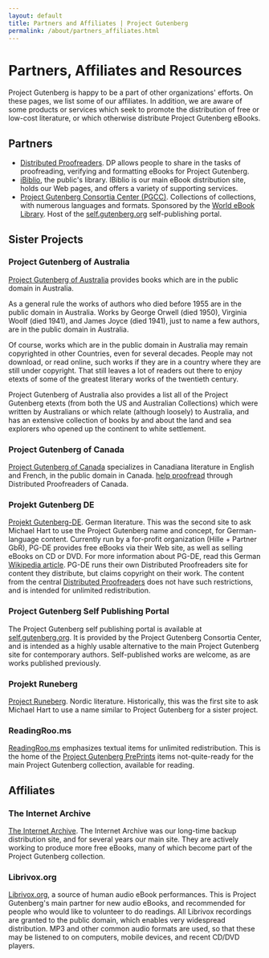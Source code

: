 ```yaml
---
layout: default
title: Partners and Affiliates | Project Gutenberg
permalink: /about/partners_affiliates.html
---
```


Partners, Affiliates and Resources
==================================

Project Gutenberg is happy to be a part of other organizations' efforts. On these pages, we list some of our affiliates. In addition, we are aware of some products or services which seek to promote the distribution of free or low-cost literature, or which otherwise distribute Project Gutenberg eBooks.

## Partners
- [Distributed Proofreaders](http://www.pgdp.net). DP allows people to share in the tasks of proofreading, verifying and formatting eBooks for Project Gutenberg.
- [iBiblio](http://www.ibiblio.org/index.html), the public's library. IBiblio is our main eBook distribution site, holds our Web pages, and offers a variety of supporting services.
- [Project Gutenberg Consortia Center (PGCC)](http://www.gutenberg.cc). Collections of collections, with numerous languages and formats. Sponsored by the [World eBook Library](http://www.worldlibrary.net). Host of the [self.gutenberg.org](http://self.gutenberg.org) self-publishing portal.

## Sister Projects

### Project Gutenberg of Australia
[Project Gutenberg of Australia](http://gutenberg.net.au) provides books which are in the public domain in Australia.

As a general rule the works of authors who died before 1955 are in the public domain in Australia.  Works by George Orwell (died 1950), Virginia Woolf (died 1941), and James Joyce (died 1941), just to name a few authors, are in the public domain in Australia.

Of course, works which are in the public domain in Australia may remain copyrighted in other Countries, even for several decades. People may not download, or read online, such works if they are in a country where they are still under copyright. That still leaves a lot of readers out there to enjoy etexts of some of the greatest literary works of the twentieth century.

Project Gutenberg of Australia also provides a list all of the Project Gutenberg etexts (from both the US and Australian Collections) which were written by Australians or which relate (although loosely) to Australia, and has an extensive    collection of books by and about the land and sea explorers who opened up the continent to white settlement.

### Project Gutenberg of Canada
[Project Gutenberg of Canada](http://www.gutenberg.ca) specializes in Canadiana literature in English and French, in the public domain in Canada. [help proofread](http://www.pgdpcanada.net/) through Distributed Proofreaders of Canada.

### Projekt Gutenberg DE
[Projekt Gutenberg-DE](http://www.projekt-gutenberg.org/). German literature. This was the second site to ask Michael Hart to use the Project Gutenberg name and concept, for German-language content. Currently run by a for-profit organization (Hille + Partner GbR), PG-DE provides free eBooks via their Web site, as well as selling eBooks on CD or DVD. For more information about PG-DE, read this German [Wikipedia article](http://de.wikipedia.org/wiki/Projekt_Gutenberg-DE). PG-DE runs their own Distributed Proofreaders site for content they distribute, but claims copyright on their work. The content from the central [Distributed Proofreaders](http://www.pgdp.net) does not have such restrictions, and is intended for unlimited redistribution.

### Project Gutenberg Self Publishing Portal
The Project Gutenberg self publishing portal is available at [self.gutenberg.org](http://self.gutenberg.org). It is provided by the Project Gutenberg Consortia Center, and is intended as a highly usable alternative to the main Project Gutenberg site for contemporary authors.  Self-published works are welcome, as are works published previously.

### Projekt Runeberg
[Project Runeberg](http://runeberg.org). Nordic literature. Historically, this was the first site to ask Michael Hart to use a name similar to Project Gutenberg for a sister project.

### ReadingRoo.ms
[ReadingRoo.ms](http://readingroo.ms) emphasizes textual items for unlimited redistribution. This is the home of the [Project Gutenberg PrePrints](https://preprints.readingroo.ms) items not-quite-ready for the main Project Gutenberg collection, available for reading.

## Affiliates

### The Internet Archive
[The Internet Archive](http://www.archive.org). The Internet Archive was our long-time backup distribution site, and for several years our main site.  They are actively working to produce more free eBooks, many of which become part of the Project Gutenberg collection.

### Librivox.org
[Librivox.org](http://librivox.org), a source of human audio eBook performances.  This is Project Gutenberg's main partner for new audio eBooks, and recommended for people who would like to volunteer to do readings.  All Librivox recordings are granted to the public domain, which enables very widespread distribution.  MP3 and other common audio formats are used, so that these may be listened to on computers, mobile devices, and recent CD/DVD players.

